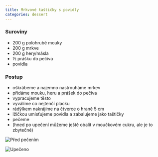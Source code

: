 ```yaml
---
title: Mrkvové taštičky s povidly
categories: dessert
---
```


### Suroviny
- 200 g polohrubé mouky
- 200 g mrkve
- 200 g hery/másla
- ½ prášku do pečiva
- povidla

### Postup
- oškrábeme a najemno nastrouháme mrkev
- přidáme mouku, heru a prášek do pečiva
- vypracujeme těsto
- vyválíme co nejtenčí placku
- rádýlkem nakrájíme na čtverce o hraně 5 cm
- lžičkou umisťujeme povidla a zabalujeme jako taštičky
- pečeme
- (hned po upečení můžeme ještě obalit v moučkovém cukru, ale je to zbytečné)

![Před pečením](/fotky/mrkvove-tasticky-1.jpg)

![Upečeno](/fotky/mrkvove-tasticky-2.jpg)
